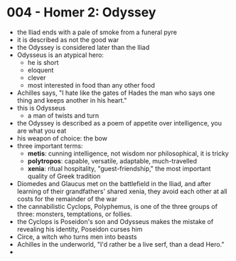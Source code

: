 # 004 - Homer 2: Odyssey

- the Iliad ends with a pale of smoke from a funeral pyre
- it is described as not the good war
- the Odyssey is considered later than the Iliad
- Odysseus is an atypical hero:
  - he is short
  - eloquent
  - clever
  - most interested in food than any other food
- Achilles says, "I hate like the gates of Hades the man who says one thing and keeps another in his heart."
- this is Odysseus
  - a man of twists and turn
- the Odyssey is described as a poem of appetite over intelligence, you are what you eat
- his weapon of choice: the bow
- three important terms:
  - **metis**: cunning intelligence, not wisdom nor philosophical, it is tricky
  - **polytropos**: capable, versatile, adaptable, much-travelled
  - **xenia**: ritual hospitality, "guest-friendship," the most important quality of Greek tradition
- Diomedes and Glaucus met on the battlefield in the Iliad, and after learning of their grandfathers' shared xenia, they avoid each other at all costs for the remainder of the war
- the cannabilistic Cyclops, Polyphemus, is one of the three groups of three: monsters, temptations, or follies.
- the Cyclops is Poseidon's son and Odysseus makes the mistake of revealing his identity, Poseidon curses him
- Circe, a witch who turns men into beasts
- Achilles in the underworld, "I'd rather be a live serf, than a dead Hero."
- 